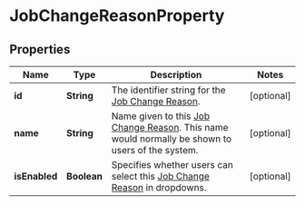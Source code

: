 

# JobChangeReasonProperty


## Properties

| Name | Type | Description | Notes |
|------------ | ------------- | ------------- | -------------|
|**id** | **String** | The identifier string for the [Job Change Reason](https://developers.intellihr.io/docs/v1/). |  [optional] |
|**name** | **String** | Name given to this [Job Change Reason](https://developers.intellihr.io/docs/v1/). This name would normally be shown to users of the system. |  [optional] |
|**isEnabled** | **Boolean** | Specifies whether users can select this [Job Change Reason](https://developers.intellihr.io/docs/v1/) in dropdowns. |  [optional] |



